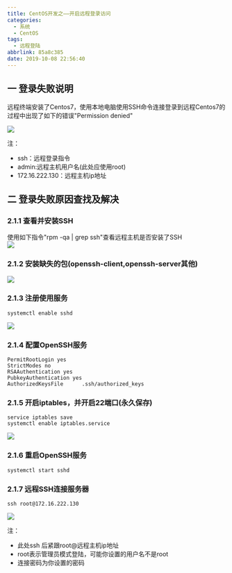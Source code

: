```yaml
---
title: CentOS开发之——开启远程登录访问
categories:
  - 系统
  - CentOS
tags:
  - 远程登陆
abbrlink: 85a8c385
date: 2019-10-08 22:56:40
---
```

## 一 登录失败说明
 
远程终端安装了Centos7，使用本地电脑使用SSH命令连接登录到远程Centos7的过程中出现了如下的错误"Permission denied"       

![][1]    

<!--more-->

注：   
 
* ssh：远程登录指令
* admin:远程主机用户名(此处应使用root)
* 172.16.222.130：远程主机ip地址

## 二 登录失败原因查找及解决

### 2.1.1 查看并安装SSH
使用如下指令"rpm -qa | grep ssh"查看远程主机是否安装了SSH    
![][2]  

### 2.1.2 安装缺失的包(openssh-client,openssh-server其他)
![][3]

### 2.1.3 注册使用服务

	systemctl enable sshd
  
![][4]

### 2.1.4 配置OpenSSH服务

	
	PermitRootLogin yes
	StrictModes no
	RSAAuthentication yes
	PubkeyAuthentication yes
	AuthorizedKeysFile      .ssh/authorized_keys
 

### 2.1.5 开启iptables，并开启22端口(永久保存)
	service iptables save  
	systemctl enable iptables.service
![][5]

### 2.1.6 重启OpenSSH服务

	systemctl start sshd

### 2.1.7 远程SSH连接服务器

	ssh root@172.16.222.130
![][6]


注：   

* 此处ssh 后紧跟root@远程主机ip地址   
* root表示管理员模式登陆，可能你设置的用户名不是root
* 连接密码为你设置的密码



[1]: https://raw.githubusercontent.com/PGzxc/images/master/blog-images/centos7-login-error.png
[2]: https://raw.githubusercontent.com/PGzxc/images/master/blog-images/centos7-ssh-check.png
[3]: https://raw.githubusercontent.com/PGzxc/images/master/blog-images/centos7-yum-install-openssh.png
[4]: https://raw.githubusercontent.com/PGzxc/images/master/blog-images/centos7-systemctl-enable-sshd.png
[5]: https://raw.githubusercontent.com/PGzxc/images/master/blog-images/centos-iptables-22-open.png
[6]: https://raw.githubusercontent.com/PGzxc/images/master/blog-images/centos-ssh-connect.png